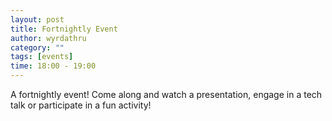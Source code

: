 ```yaml
---
layout: post
title: Fortnightly Event
author: wyrdathru
category: ""
tags: [events]
time: 18:00 - 19:00
---
```

A fortnightly event! Come along and watch a presentation, engage in a tech talk or participate in a fun activity!
